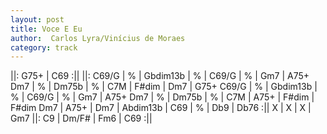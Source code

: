 ```yaml
---
layout: post
title: Voce E Eu
author:  Carlos Lyra/Vinícius de Moraes
category: track
---
```





<canvas class="chords"  markdown="0">
||: G75+ | C69 :||
||: C69/G | % | Gbdim13b | % | C69/G | % | Gm7 | A75+ 
Dm7 | % | Dm75b | % | C7M | F#dim | Dm7 | G75+ 
C69/G | % | Gbdim13b | % | C69/G | % | Gm7 | A75+ 
Dm7 | % | Dm75b | % | C7M | A75+ | F#dim | F#dim 
Dm7 | A75+ | Dm7 | Abdim13b | C69 | % | Db9 | Db76 :||
X | X | X | Gm7 ||: C9 | Dm/F# | Fm6 | C69 :||
</canvas>
